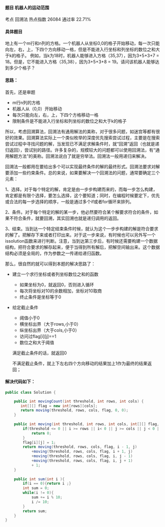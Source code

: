 #### 题目    机器人的运动范围

考点    回溯法	热点指数    26084	通过率    22.71%

#### 具体题目    

地上有一个m行和n列的方格。一个机器人从坐标0,0的格子开始移动，每一次只能向左，右，上，下四个方向移动一格，但是不能进入行坐标和列坐标的数位之和大于k的格子。 例如，当k为18时，机器人能够进入方格（35,37），因为3+5+3+7 = 18。但是，它不能进入方格（35,38），因为3+5+3+8 = 19。请问该机器人能够达到多少个格子？



#### 思路：

首先，还是审题

* m行n列的方格
* 机器人从（0,0）开始移动
* 每次只能向左，右，上，下四个方格移动一格
* 限制条件是不能进入行坐标和列坐标的数位之和大于k的格子

所以，考虑回溯算法，回溯法有通用解法的美称，对于很多问题，如迷宫等都有很好的效果。回溯算法实际上一个类似枚举的深度优先搜索尝试过程，主要是在搜索尝试过程中寻找问题的解，当发现已不满足求解条件时，就“回溯”返回（也就是递归返回），尝试别的路径。许多复杂的，规模较大的问题都可以使用回溯法，有“通用解题方法”的美称。回溯法说白了就是穷举法。回溯法一般用递归来解决。

回溯法一般都用在要给出多个可以实现最终条件的解的最终形式。回溯法要求对解要添加一些约束条件。总的来说，如果要解决一个回溯法的问题，通常要确定三个元素：

1、选择。对于每个特定的解，肯定是由一步步构建而来的，而每一步怎么构建，肯定都是有限个选择，要怎么选择，这个要知道；同时，在编程时候要定下，优先或合法的每一步选择的顺序，一般是通过多个if或者for循环来排列。

2、条件。对于每个特定的解的某一步，他必然要符合某个解要求符合的条件，如果不符合条件，就要回溯，其实回溯也就是递归调用的返回。

3、结束。当到达一个特定结束条件时候，就认为这个一步步构建的解是符合要求的解了。把解存下来或者打印出来。对于这一步来说，有时候也可以另外写一个issolution函数来进行判断。注意，当到达第三步后，有时候还需要构建一个数据结构，把符合要求的解存起来，便于当得到所有解后，把解空间输出来。这个数据结构必须是全局的，作为参数之一传递给递归函数。

那么，很自然的就可以得到本题的解决思路了：

* 建立一个求行坐标或者列坐标数位之和的函数

  * 如果坐标为0，就返回0，否则进入循环
  * 每次将坐标对10的余数相加，坐标对10取商
  * 终止条件是坐标等于0

* 给定截止条件

  * 阈值小于0
  * 横坐标出界（大于rows,小于0）
  * 纵坐标出界（大于cols,小于0）
  * 访问过flag\[i]\[j]==1
  * 数位之和大于阈值

  满足截止条件的话，就返回0

  不满足截止条件，就上下左右四个方向移动的结果加上1作为最终的结果返回；

#### 解决代码如下：


```java
public class Solution {

    public int movingCount(int threshold, int rows, int cols) {
       int[][] flag = new int[rows][cols];
       return moving(threshold, rows, cols, flag, 0, 0);
    }
    
    public int moving(int threshold, int rows, int cols, int[][] flag, int i, int j){
        if(threshold <= 0 || i >= rows || i< 0 || j >= cols || j < 0 || (flag[i][j] == 1) || (sum(i) + sum(j) > threshold)){
            return 0;
        }
        flag[i][j] = 1;
        return moving(threshold, rows, cols, flag, i - 1, j)
            +moving(threshold, rows, cols, flag, i + 1, j)
            +moving(threshold, rows, cols, flag, i, j - 1)
            +moving(threshold, rows, cols, flag, i, j + 1)
            + 1;    
    }
    
    public int sum(int i ){
        if(i == 0){return i ;}
        int sum = 0;
        while(i != 0){
            sum += i % 10;
            i /= 10;
        }
        return sum;
    }
}
```
